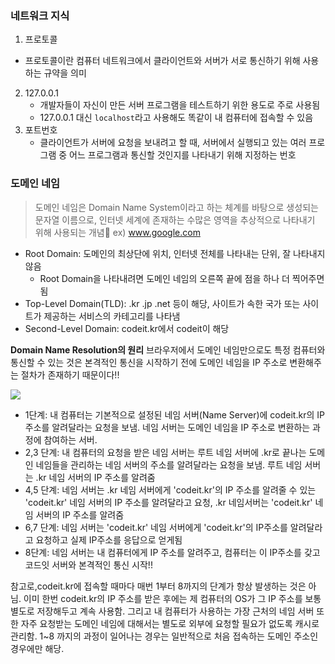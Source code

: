 ### 네트워크 지식
1. 프로토콜
  * 프로토콜이란 컴퓨터 네트워크에서 클라이언트와 서버가 서로 통신하기 위해 사용하는 규약을 의미
2. 127.0.0.1
   * 개발자들이 자신이 만든 서버 프로그램을 테스트하기 위한 용도로 주로 사용됨
   * 127.0.0.1 대신 `localhost`라고 사용해도 똑같이 내 컴퓨터에 접속할 수 있음 
3. 포트번호
   * 클라이언트가 서버에 요청을 보내려고 할 때, 서버에서 실행되고 있는 여러 프로그램 중 어느 프로그램과 통신할 것인지를 나타내기 위해 지정하는 번호 


### 도메인 네임
> 도메인 네임은 Domain Name System이라고 하는 체계를 바탕으로 생성되는 문자열 이름으로, 인터넷 세계에 존재하는 수많은 영역을 추상적으로 나타내기 위해 사용되는 개념 ex)  www.google.com
* Root Domain: 도메인의 최상단에 위치, 인터넷 전체를 나타내는 단위, 잘 나타내지 않음
  * Root Domain을 나타내려면 도메인 네임의 오른쪽 끝에 점을 하나 더 찍어주면 됨
* Top-Level Domain(TLD): .kr .jp .net 등이 해당, 사이트가 속한 국가 또는 사이트가 제공하는 서비스의 카테고리를 나타냄
* Second-Level Domain: codeit.kr에서 codeit이 해당 

**Domain Name Resolution의 원리**
브라우저에서 도메인 네임만으로도 특정 컴퓨터와 통신할 수 있는 것은 본격적인 통신을 시작하기 전에 도메인 네임을 IP 주소로 변환해주는 절차가 존재하기 때문이다!!  

![](https://bakey-api.codeit.kr/api/files/resource?root=static&seqId=3720&directory=Untitled%201.png&name=Untitled+1.png)

* 1단계: 내 컴퓨터는 기본적으로 설정된 네임 서버(Name Server)에 codeit.kr의 IP 주소를 알려달라는 요청을 보냄. 네임 서버는 도메인 네임을 IP 주소로 변환하는 과정에 참여하는 서버. 
* 2,3 단계: 내 컴퓨터의 요청을 받은 네임 서버는 루트 네임 서버에 .kr로 끝나는 도메인 네임들을 관리하는 네임 서버의 주소를 알려달라는 요청을 보냄. 루트 네임 서버는 .kr 네임 서버의 IP 주소를 알려줌
* 4,5 단계: 네임 서버는 .kr 네임 서버에게 'codeit.kr'의 IP 주소를 알려줄 수 있는 'codeit.kr' 네임 서버의 IP 주소를 알려달라고 요청, .kr 네임서버는 'codeit.kr' 네임 서버의 IP 주소를 알려줌
* 6,7 단계: 네임 서버는 'codeit.kr' 네임 서버에게 'codeit.kr'의 IP주소를 알려달라고 요청하고 실제 IP주소를 응답으로 얻게됨
* 8단계: 네임 서버는 내 컴퓨터에게 IP 주소를 알려주고, 컴퓨터는 이 IP주소를 갖고 코드잇 서버와 본격적인 통신 시작!!

 참고로,codeit.kr에 접속할 때마다 매번 1부터 8까지의 단계가 항상 발생하는 것은 아님. 이미 한번 codeit.kr의 IP 주소를 받은 후에는 제 컴퓨터의 OS가 그 IP 주소를 보통 별도로 저장해두고 계속 사용함. 그리고 내 컴퓨터가 사용하는 가장 근처의 네임 서버 또한 자주 요청받는 도메인 네임에 대해서는 별도로 외부에 요청할 필요가 없도록 캐시로 관리함. 1~8 까지의 과정이 일어나는 경우는 일반적으로 처음 접속하는 도메인 주소인 경우에만 해당.